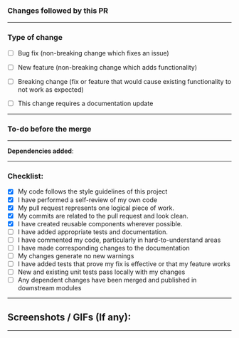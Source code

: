 ### Changes followed by this PR  
<!---
Please include a summary of the change and which issue is fixed. Please also include relevant context and list any dependencies that are required for this change and a task link.
-->

---

### Type of change
<!---
Please delete options that are not relevant.
-->
- [ ] Bug fix (non-breaking change which fixes an issue)
- [ ] New feature (non-breaking change which adds functionality)
- [ ] Breaking change (fix or feature that would cause existing functionality to not work as expected)
- [ ] This change requires a documentation update


---

### To-do before the merge

<!---
(Optional -- remove this section if not needed)

Include any notes about things that need to happen before this PR is merged, e.g.:
- [ ] Change the base branch

- [ ] Update <something>

- [ ] Ensure PR #<PRLINK> is merged
-->


---

**Dependencies added**:
<!---
(Optional -- remove this section if not needed)
* Package 1: link
* Package 2: link
* Package 3: link
* SDK:
-->

---

### Checklist:
<!---
Please delete options that are not relevant.
-->
- [x] My code follows the style guidelines of this project
- [x] I have performed a self-review of my own code
- [x] My pull request represents one logical piece of work.
- [x] My commits are related to the pull request and look clean.
- [x] I have created reusable components wherever possible.
- [ ] I have added appropriate tests and documentation.
- [ ] I have commented my code, particularly in hard-to-understand areas
- [ ] I have made corresponding changes to the documentation
- [ ] My changes generate no new warnings
- [ ] I have added tests that prove my fix is effective or that my feature works
- [ ] New and existing unit tests pass locally with my changes
- [ ] Any dependent changes have been merged and published in downstream modules

---

## Screenshots / GIFs (If any):

<!---

Include a screenshot/gif of your change if relevant or a FE related task
-->

---
